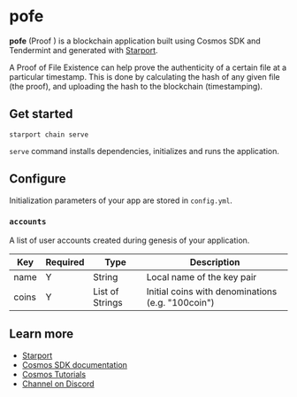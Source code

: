 # pofe

**pofe** (Proof ) is a blockchain application built using Cosmos SDK and Tendermint and generated with [Starport](https://github.com/tendermint/starport).

A Proof of File Existence can help prove the authenticity of a certain file at a particular timestamp. This is done by calculating the hash of any given file (the proof), and uploading the hash to the blockchain (timestamping).


## Get started

```
starport chain serve
```

`serve` command installs dependencies, initializes and runs the application.

## Configure

Initialization parameters of your app are stored in `config.yml`.

### `accounts`

A list of user accounts created during genesis of your application.

| Key   | Required | Type            | Description                                       |
| ----- | -------- | --------------- | ------------------------------------------------- |
| name  | Y        | String          | Local name of the key pair                        |
| coins | Y        | List of Strings | Initial coins with denominations (e.g. "100coin") |

## Learn more

- [Starport](https://github.com/tendermint/starport)
- [Cosmos SDK documentation](https://docs.cosmos.network)
- [Cosmos Tutorials](https://tutorials.cosmos.network)
- [Channel on Discord](https://discord.gg/W8trcGV)